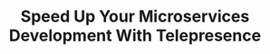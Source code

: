 ---
title: Speed Up Your Microservices Development With Telepresence
tags: [External Post, Microservices, Kubernetes, Testing]
style: border
color: secondary
description: Learn how to use the open-source Telepresence tool to help with microservice testing.
external_url: https://dzone.com/articles/speed-up-your-microservices-development-with-telep
---